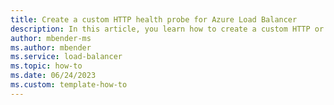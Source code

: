 ```yaml
---
title: Create a custom HTTP health probe for Azure Load Balancer
description: In this article, you learn how to create a custom HTTP or HTTPS health probe for Azure Load Balancer using the Azure portal.
author: mbender-ms
ms.author: mbender
ms.service: load-balancer
ms.topic: how-to
ms.date: 06/24/2023
ms.custom: template-how-to
---
```




